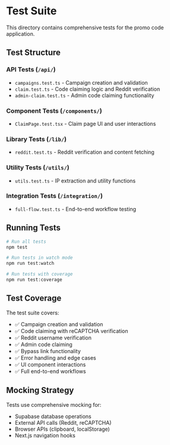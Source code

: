 # Test Suite

This directory contains comprehensive tests for the promo code application.

## Test Structure

### API Tests (`/api/`)
- `campaigns.test.ts` - Campaign creation and validation
- `claim.test.ts` - Code claiming logic and Reddit verification
- `admin-claim.test.ts` - Admin code claiming functionality

### Component Tests (`/components/`)
- `ClaimPage.test.tsx` - Claim page UI and user interactions

### Library Tests (`/lib/`)
- `reddit.test.ts` - Reddit verification and content fetching

### Utility Tests (`/utils/`)
- `utils.test.ts` - IP extraction and utility functions

### Integration Tests (`/integration/`)
- `full-flow.test.ts` - End-to-end workflow testing

## Running Tests

```bash
# Run all tests
npm test

# Run tests in watch mode
npm run test:watch

# Run tests with coverage
npm run test:coverage
```

## Test Coverage

The test suite covers:
- ✅ Campaign creation and validation
- ✅ Code claiming with reCAPTCHA verification
- ✅ Reddit username verification
- ✅ Admin code claiming
- ✅ Bypass link functionality
- ✅ Error handling and edge cases
- ✅ UI component interactions
- ✅ Full end-to-end workflows

## Mocking Strategy

Tests use comprehensive mocking for:
- Supabase database operations
- External API calls (Reddit, reCAPTCHA)
- Browser APIs (clipboard, localStorage)
- Next.js navigation hooks